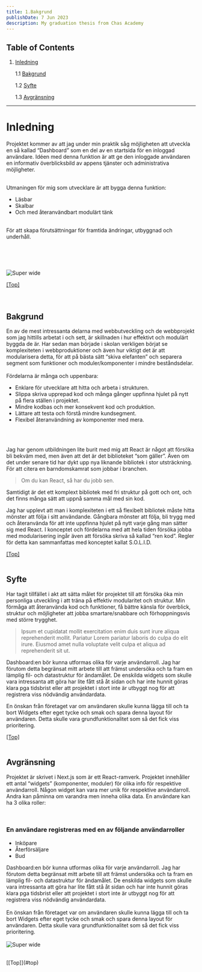 ```yaml
---
title: 1.Bakgrund
publishDate: 7 Jun 2023
description: My graduation thesis from Chas Academy
---
```


## <a name="top"></a> Table of Contents

1. [Inledning](#Inledning)

   1.1 [Bakgrund](#Bakgrund)

   1.2 [Syfte](#Syfte)

   1.3 [Avgränsning](#Avgränsning)

---

# <a name="Inledning"></a>Inledning

Projektet kommer av att jag under min praktik såg möjligheten att utveckla en så kallad “Dashboard” som en del av en startsida för en inloggad användare. Idéen med denna funktion är att ge den inloggade användaren en informativ överblicksbild av appens tjänster och administrativa möjligheter.
<br />
<br />

Utmaningen för mig som utvecklare är att bygga denna funktion:

-  Läsbar
-  Skalbar
-  Och med återanvändbart modulärt tänk
   <br />
   <br />

För att skapa förutsättningar för framtida ändringar, utbyggnad och underhåll.

<br />
<br />
<br />

![Super wide](/assets/figma1.jpg)

[[Top]](#top)
<br />
<br />
<br />

## <a name="Bakgrund"></a>Bakgrund

En av de mest intressanta delarna med webbutveckling och de webbprojekt som jag hittills arbetat i och sett, är skillnaden i hur effektivt och modulärt byggda de är. Har sedan man började i skolan verkligen börjat se komplexiteten i webbproduktioner och även hur viktigt det är att modularisera detta, för att på bästa sätt “skiva elefanten” och separera segment som funktioner och moduler/komponenter i mindre beståndsdelar.
<br />
<br />
Fördelarna är många och uppenbara:

-  Enklare för utvecklare att hitta och arbeta i strukturen.
-  Slippa skriva upprepad kod och många gånger uppfinna hjulet på nytt på flera ställen i projektet.
-  Mindre kodbas och mer konsekvent kod och produktion.
-  Lättare att testa och förstå mindre kundsegment.
-  Flexibel återanvändning av komponenter med mera.

<br />
<br />

Jag har genom utbildningen lite burit med mig att React är något att försöka bli bekväm med, men även att det är det biblioteket “som gäller”. Även om det under senare tid har dykt upp nya liknande bibliotek i stor utsträckning. För att citera en barndomskamrat som jobbar i branchen.

> Om du kan React, så har du jobb sen.

Samtidigt är det ett komplext bibliotek med fri struktur på gott och ont, och det finns många sätt att uppnå samma mål med sin kod.

Jag har upplevt att man i komplexiteten i ett så flexibelt bibliotek måste hitta mönster att följa i sitt användande. Gångbara mönster att följa, bli trygg med och återanvända för att inte uppfinna hjulet på nytt varje gång man sätter sig med React.
I konceptet och fördelarna med att hela tiden försöka jobba med modularisering ingår även att försöka skriva så kallad “ren kod”. Regler för detta kan sammanfattas med konceptet kallat S.O.L.I.D.

[[Top]](#top)
<br />
<br />

## <a name="Syfte"></a>Syfte

Har tagit tillfället i akt att sätta målet för projektet till att försöka öka min personliga utveckling i att träna på effektiv modularitet och struktur. Min förmåga att återanvända kod och funktioner, få bättre känsla för överblick, struktur och möjligheter att jobba smartare/snabbare och förhoppningsvis med större trygghet.

> Ipsum et cupidatat mollit exercitation enim duis sunt irure aliqua reprehenderit mollit. Pariatur Lorem pariatur laboris do culpa do elit irure. Eiusmod amet nulla voluptate velit culpa et aliqua ad reprehenderit sit ut.

Dashboard:en bör kunna utformas olika för varje användarroll. Jag har förutom detta begränsat mitt arbete till att främst undersöka och ta fram en lämplig fil- och datastruktur för ändamålet. De enskilda widgets som skulle vara intressanta att göra har lite fått stå åt sidan och har inte hunnit göras klara pga tidsbrist eller att projektet i stort inte är utbyggt nog för att registrera viss nödvändig användardata.

En önskan från företaget var om användaren skulle kunna lägga till och ta bort Widgets efter eget tycke och smak och spara denna layout för användaren. Detta skulle vara grundfunktionalitet som så det fick viss prioritering.

[[Top]](#top)
<br />
<br />

## <a name="Avgränsning"></a>Avgränsning

Projektet är skrivet i Next.js som är ett React-ramverk. Projektet innehåller ett antal “widgets” (komponenter, moduler) för olika info för respektive användarroll. Någon widget kan vara mer unik för respektive användarroll. Andra kan påminna om varandra men inneha olika data. En användare kan ha 3 olika roller:

<br />

### En användare registreras med en av följande användarroller

-  Inköpare
-  Återförsäljare
-  Bud

Dashboard:en bör kunna utformas olika för varje användarroll. Jag har förutom detta begränsat mitt arbete till att främst undersöka och ta fram en lämplig fil- och datastruktur för ändamålet. De enskilda widgets som skulle vara intressanta att göra har lite fått stå åt sidan och har inte hunnit göras klara pga tidsbrist eller att projektet i stort inte är utbyggt nog för att registrera viss nödvändig användardata.
<br />
<br />
En önskan från företaget var om användaren skulle kunna lägga till och ta bort Widgets efter eget tycke och smak och spara denna layout för användaren. Detta skulle vara grundfunktionalitet som så det fick viss prioritering.
<br />
<br />
![Super wide](/assets/layout.png)

<br />
[[Top]](#top)
